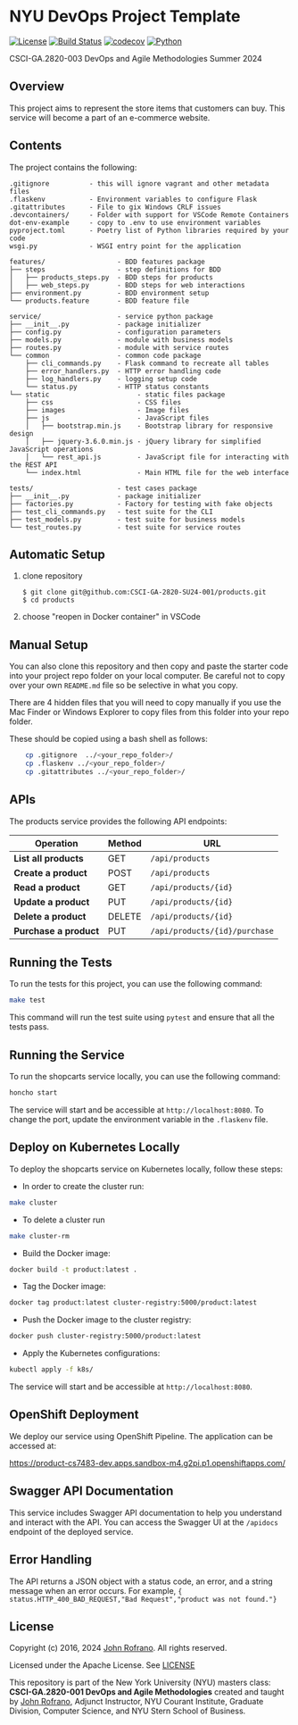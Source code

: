 # NYU DevOps Project Template

[![License](https://img.shields.io/badge/License-Apache_2.0-blue.svg)](https://opensource.org/licenses/Apache-2.0)
[![Build Status](https://github.com/CSCI-GA-2820-SU24-001/products/actions/workflows/ci.yml/badge.svg)](https://github.com/CSCI-GA-2820-SU24-001/products/actions)
[![codecov](https://codecov.io/gh/CSCI-GA-2820-SU24-001/products/graph/badge.svg?token=64ffa5c4-25d2-40e6-be4a-1262d2bd4046)](https://codecov.io/gh/CSCI-GA-2820-SU24-001/products)
[![Python](https://img.shields.io/badge/Language-Python-blue.svg)](https://python.org/)

CSCI-GA.2820-003 DevOps and Agile Methodologies Summer 2024

## Overview

This project aims to represent the store items that customers can buy. This service will become a part of an e-commerce website.

## Contents

The project contains the following:

```text
.gitignore          - this will ignore vagrant and other metadata files
.flaskenv           - Environment variables to configure Flask
.gitattributes      - File to gix Windows CRLF issues
.devcontainers/     - Folder with support for VSCode Remote Containers
dot-env-example     - copy to .env to use environment variables
pyproject.toml      - Poetry list of Python libraries required by your code
wsgi.py             - WSGI entry point for the application

features/                  - BDD features package
├── steps                  - step definitions for BDD
│   ├── products_steps.py  - BDD steps for products
│   ├── web_steps.py       - BDD steps for web interactions
├── environment.py         - BDD environment setup
└── products.feature       - BDD feature file

service/                   - service python package
├── __init__.py            - package initializer
├── config.py              - configuration parameters
├── models.py              - module with business models
├── routes.py              - module with service routes
└── common                 - common code package
    ├── cli_commands.py    - Flask command to recreate all tables
    ├── error_handlers.py  - HTTP error handling code
    ├── log_handlers.py    - logging setup code
    └── status.py          - HTTP status constants
└── static                      - static files package
    ├── css                     - CSS files
    ├── images                  - Image files
    ├── js                      - JavaScript files
    │   ├── bootstrap.min.js    - Bootstrap library for responsive design
    │   ├── jquery-3.6.0.min.js - jQuery library for simplified JavaScript operations
    │   └── rest_api.js         - JavaScript file for interacting with the REST API
    └── index.html              - Main HTML file for the web interface

tests/                     - test cases package
├── __init__.py            - package initializer
├── factories.py           - Factory for testing with fake objects
├── test_cli_commands.py   - test suite for the CLI
├── test_models.py         - test suite for business models
└── test_routes.py         - test suite for service routes
```

## Automatic Setup

1. clone repository

   ```
   $ git clone git@github.com:CSCI-GA-2820-SU24-001/products.git
   $ cd products
   ```

2. choose "reopen in Docker container" in VSCode

## Manual Setup

You can also clone this repository and then copy and paste the starter code into your project repo folder on your local computer. Be careful not to copy over your own `README.md` file so be selective in what you copy.

There are 4 hidden files that you will need to copy manually if you use the Mac Finder or Windows Explorer to copy files from this folder into your repo folder.

These should be copied using a bash shell as follows:

```bash
    cp .gitignore  ../<your_repo_folder>/
    cp .flaskenv ../<your_repo_folder>/
    cp .gitattributes ../<your_repo_folder>/
```

## APIs

The products service provides the following API endpoints:

| Operation              | Method | URL                       |
| ---------------------- | ------ | ------------------------- |
| **List all products**  | GET    | `/api/products`               |
| **Create a product**   | POST   | `/api/products`               |
| **Read a product**     | GET    | `/api/products/{id}`          |
| **Update a product**   | PUT    | `/api/products/{id}`          |
| **Delete a product**   | DELETE | `/api/products/{id}`          |
| **Purchase a product** | PUT    | `/api/products/{id}/purchase` |

## Running the Tests

To run the tests for this project, you can use the following command:

```bash
make test
```

This command will run the test suite using `pytest` and ensure that all the tests pass.

## Running the Service

To run the shopcarts service locally, you can use the following command:

```bash
honcho start
```

The service will start and be accessible at `http://localhost:8080`. To change the port, update the environment variable in the `.flaskenv` file.

## Deploy on Kubernetes Locally

To deploy the shopcarts service on Kubernetes locally, follow these steps:

* In order to create the cluster run:

```bash
make cluster
```

* To delete a cluster run
  
```bash
make cluster-rm
```

* Build the Docker image:

```bash
docker build -t product:latest .
```

* Tag the Docker image:

```bash
docker tag product:latest cluster-registry:5000/product:latest
```

* Push the Docker image to the cluster registry:

```bash
docker push cluster-registry:5000/product:latest
```

* Apply the Kubernetes configurations:

```bash
kubectl apply -f k8s/
```

The service will start and be accessible at `http://localhost:8080`.

## OpenShift Deployment

We deploy our service using OpenShift Pipeline. The application can be accessed at:

https://product-cs7483-dev.apps.sandbox-m4.g2pi.p1.openshiftapps.com/

## Swagger API Documentation

This service includes Swagger API documentation to help you understand and interact with the API. You can access the Swagger UI at the `/apidocs` endpoint of the deployed service. 


## Error Handling
The API returns a JSON object with a status code, an error, and a string message when an error occurs. For example, `{ status.HTTP_400_BAD_REQUEST,"Bad Request","product was not found."} `

## License

Copyright (c) 2016, 2024 [John Rofrano](https://www.linkedin.com/in/JohnRofrano/). All rights reserved.

Licensed under the Apache License. See [LICENSE](LICENSE)

This repository is part of the New York University (NYU) masters class: **CSCI-GA.2820-001 DevOps and Agile Methodologies** created and taught by [John Rofrano](https://cs.nyu.edu/~rofrano/), Adjunct Instructor, NYU Courant Institute, Graduate Division, Computer Science, and NYU Stern School of Business.